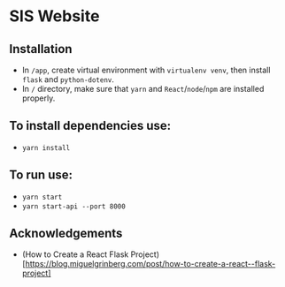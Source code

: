 # SIS Website

## Installation

- In `/app`, create virtual environment with `virtualenv venv`, then install `flask` and `python-dotenv`.
- In `/` directory, make sure that `yarn` and `React`/`node`/`npm` are installed properly.

## To install dependencies use:
- `yarn install`

## To run use:

- `yarn start`
- `yarn start-api --port 8000`

## Acknowledgements

- (How to Create a React Flask Project)[https://blog.miguelgrinberg.com/post/how-to-create-a-react--flask-project]
